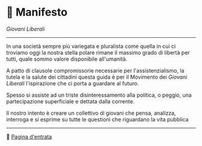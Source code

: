 # :page_with_curl: Manifesto 

*Giovani Liberali*

---

In una società sempre più variegata e pluralista come quella in cui ci troviamo oggi la nostra stella polare rimane il massimo grado di libertà per tutti, quale sommo valore disponibile all'umanità.

A patto di clausole compromissorie necessarie per l'assistenzialismo, la tutela e la salute dei cittadini questa guida è per il Movimento dei *Giovani Liberali* l'ispirazione che ci porta a guardare al futuro.

Spesso si assiste ad un triste disinteressamento alla politica, o peggio, una partecipazione superficiale e dettata dalla corrente.

Il nostro intento è creare un collettivo di giovani che pensa, analizza, interroga e si esprime su tutte le questioni che riguardano la vita pubblica

---

:house_with_garden: [Pagina d'entrata](../../)

